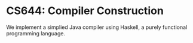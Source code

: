 # CS644: Compiler Construction

We implement a simplied Java compiler using Haskell, a purely functional programming language.
